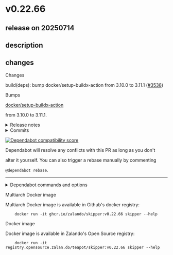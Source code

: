# v0.22.66

## release on 20250714

## description

## changes

Changes

build(deps): bump docker/setup-buildx-action from 3.10.0 to 3.11.1 (<a class="issue-link js-issue-link" data-error-text="Failed to load title" data-id="3166426469" data-permission-text="Title is private" data-url="https://github.com/zalando/skipper/issues/3538" data-hovercard-type="pull_request" data-hovercard-url="/zalando/skipper/pull/3538/hovercard" href="https://github.com/zalando/skipper/pull/3538">#3538</a>)

Bumps

<a href="https://github.com/docker/setup-buildx-action">docker/setup-buildx-action</a>

from 3.10.0 to 3.11.1.

<details> <summary>Release notes</summary>

<em>Sourced from <a href="https://github.com/docker/setup-buildx-action/releases">docker/setup-buildx-action's releases</a>.</em>

> v3.11.1
>
> * Fix <code>keep-state</code> not being respected by <a href="https://github.com/crazy-max"><code>@​crazy-max</code></a> in <a href="https://redirect.github.com/docker/setup-buildx-action/pull/429">docker/setup-buildx-action#429</a>
>
> <strong>Full Changelog</strong>: <a class="commit-link" href="https://github.com/docker/setup-buildx-action/compare/v3.11.0...v3.11.1">docker/setup-buildx-action@<tt>v3.11.0...v3.11.1</tt></a>
>
> v3.11.0
>
> * Keep BuildKit state support by <a href="https://github.com/crazy-max"><code>@​crazy-max</code></a> in <a href="https://redirect.github.com/docker/setup-buildx-action/pull/427">docker/setup-buildx-action#427</a>
> * Remove aliases created when installing by default by <a href="https://github.com/hashhar"><code>@​hashhar</code></a> in <a href="https://redirect.github.com/docker/setup-buildx-action/pull/139">docker/setup-buildx-action#139</a>
> * Bump <code>@​docker/actions-toolkit</code> from 0.56.0 to 0.62.1 in <a href="https://redirect.github.com/docker/setup-buildx-action/pull/422">docker/setup-buildx-action#422</a> <a href="https://redirect.github.com/docker/setup-buildx-action/pull/425">docker/setup-buildx-action#425</a>
>
> <strong>Full Changelog</strong>: <a class="commit-link" href="https://github.com/docker/setup-buildx-action/compare/v3.10.0...v3.11.0">docker/setup-buildx-action@<tt>v3.10.0...v3.11.0</tt></a>
>
> </details> <details> <summary>Commits</summary>
>
> * <a href="https://github.com/docker/setup-buildx-action/commit/e468171a9de216ec08956ac3ada2f0791b6bd435"><code>e468171</code></a> Merge pull request <a href="https://redirect.github.com/docker/setup-buildx-action/issues/429">#429</a> from crazy-max/fix-keep-state
> * <a href="https://github.com/docker/setup-buildx-action/commit/a3e7502fd02828f4a26a8294ad2621a6c2204952"><code>a3e7502</code></a> chore: update generated content
> * <a href="https://github.com/docker/setup-buildx-action/commit/b145473295476dbef957d01d109fe7810b511c95"><code>b145473</code></a> fix keep-state not being respected
> * <a href="https://github.com/docker/setup-buildx-action/commit/18ce135bb5112fa8ce4ed6c17ab05699d7f3a5e0"><code>18ce135</code></a> Merge pull request <a href="https://redirect.github.com/docker/setup-buildx-action/issues/425">#425</a> from docker/dependabot/npm_and_yarn/docker/actions-to...
> * <a href="https://github.com/docker/setup-buildx-action/commit/0e198e93af3b40a76583e851660b876e62b3a155"><code>0e198e9</code></a> chore: update generated content
> * <a href="https://github.com/docker/setup-buildx-action/commit/05f3f3ac108784e8fb56815c12fbfcf2d0ed660f"><code>05f3f3a</code></a> build(deps): bump <code>@​docker/actions-toolkit</code> from 0.61.0 to 0.62.1
> * <a href="https://github.com/docker/setup-buildx-action/commit/622913496df23a5293cfb3418e5836ee4dd28f3a"><code>6229134</code></a> Merge pull request <a href="https://redirect.github.com/docker/setup-buildx-action/issues/427">#427</a> from crazy-max/keep-state
> * <a href="https://github.com/docker/setup-buildx-action/commit/c6f6a0702519e6c47b71b117b24c0c1c130fdf32"><code>c6f6a07</code></a> chore: update generated content
> * <a href="https://github.com/docker/setup-buildx-action/commit/6c5e29d8485c56f3f8d1cb2197b657959dd6e032"><code>6c5e29d</code></a> skip builder creation if one already exists with the same name
> * <a href="https://github.com/docker/setup-buildx-action/commit/548b2977492e10f459d0f0df8bee7ce3c5937792"><code>548b297</code></a> ci: keep-state check
> * Additional commits viewable in <a href="https://github.com/docker/setup-buildx-action/compare/b5ca514318bd6ebac0fb2aedd5d36ec1b5c232a2...e468171a9de216ec08956ac3ada2f0791b6bd435">compare view</a>

</details>   

<a href="https://docs.github.com/en/github/managing-security-vulnerabilities/about-dependabot-security-updates#about-compatibility-scores"><img src="https://camo.githubusercontent.com/7376952b1f58772a2c10f27cfe91a11c292cdddade1801ffb213c6f35ff34f81/68747470733a2f2f646570656e6461626f742d6261646765732e6769746875626170702e636f6d2f6261646765732f636f6d7061746962696c6974795f73636f72653f646570656e64656e63792d6e616d653d646f636b65722f73657475702d6275696c64782d616374696f6e267061636b6167652d6d616e616765723d6769746875625f616374696f6e732670726576696f75732d76657273696f6e3d332e31302e30266e65772d76657273696f6e3d332e31312e31" alt="Dependabot compatibility score" data-canonical-src="https://dependabot-badges.githubapp.com/badges/compatibility_score?dependency-name=docker/setup-buildx-action&amp;package-manager=github_actions&amp;previous-version=3.10.0&amp;new-version=3.11.1" style="max-width: 100%;"></a>

Dependabot will resolve any conflicts with this PR as long as you don't

alter it yourself. You can also trigger a rebase manually by commenting

<code>@dependabot rebase</code>.

*** ** * ** ***

<details> <summary>Dependabot commands and options</summary>   

You can trigger Dependabot actions by commenting on this PR:

* <code>@dependabot rebase</code> will rebase this PR
* <code>@dependabot recreate</code> will recreate this PR, overwriting any edits  
  that have been made to it
* <code>@dependabot merge</code> will merge this PR after your CI passes on it
* <code>@dependabot squash and merge</code> will squash and merge this PR after  
  your CI passes on it
* <code>@dependabot cancel merge</code> will cancel a previously requested merge  
  and block automerging
* <code>@dependabot reopen</code> will reopen this PR if it is closed
* <code>@dependabot close</code> will close this PR and stop Dependabot recreating  
  it. You can achieve the same result by closing it manually
* <code>@dependabot show &lt;dependency name&gt; ignore conditions</code> will show all  
  of the ignore conditions of the specified dependency
* <code>@dependabot ignore this major version</code> will close this PR and stop  
  Dependabot creating any more for this major version (unless you reopen  
  the PR or upgrade to it yourself)
* <code>@dependabot ignore this minor version</code> will close this PR and stop  
  Dependabot creating any more for this minor version (unless you reopen  
  the PR or upgrade to it yourself)
* <code>@dependabot ignore this dependency</code> will close this PR and stop  
  Dependabot creating any more for this dependency (unless you reopen the  
  PR or upgrade to it yourself)

</details>

Multiarch Docker image

Multiarch Docker image is available in Github's docker registry:

        docker run -it ghcr.io/zalando/skipper:v0.22.66 skipper --help

Docker image

Docker image is available in Zalando's Open Source registry:

        docker run -it registry.opensource.zalan.do/teapot/skipper:v0.22.66 skipper --help

